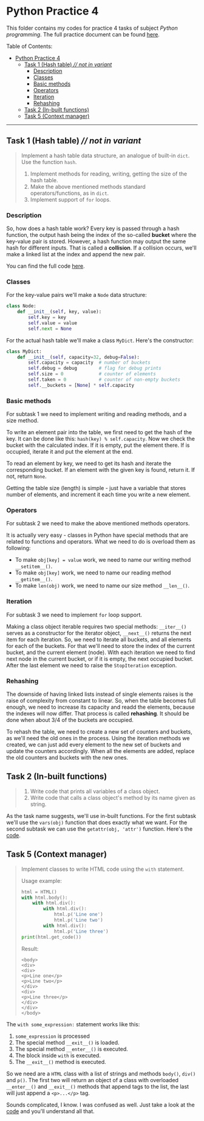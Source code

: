 # Python Practice 4
This folder contains my codes for practice 4 tasks of subject *Python programming*.
The full practice document can be found [here][kp-rep].

Table of Contents:
- [Python Practice 4](#python-practice-4)
  - [Task 1 (Hash table) *// not in variant*](#task-1-hash-table--not-in-variant)
    - [Description](#description)
    - [Classes](#classes)
    - [Basic methods](#basic-methods)
    - [Operators](#operators)
    - [Iteration](#iteration)
    - [Rehashing](#rehashing)
  - [Task 2 (In-built functions)](#task-2-in-built-functions)
  - [Task 5 (Context manager)](#task-5-context-manager)

---
## Task 1 (Hash table) *// not in variant*
> Implement a hash table data structure, an analogue of built-in `dict`. Use the function `hash`.
> 1. Implement methods for reading, writing, getting the size of the hash table.
> 2. Make the above mentioned methods standard operators/functions, as in `dict`.
> 3. Implement support of `for` loops.

### Description
So, how does a hash table work? Every key is passed through a hash function, the output hash being the index of the so-called **bucket** where the key-value pair is stored. However, a hash function may output the same hash for different inputs. That is called a **collision**. If a collision occurs, we'll make a linked list at the index and append the new pair.

You can find the full code [here][t1].

### Classes
For the key-value pairs we'll make a `Node` data structure:
```python
class Node:
    def __init__(self, key, value):
        self.key = key
        self.value = value
        self.next = None
```

For the actual hash table we'll make a class `MyDict`. Here's the constructor:
```python
class MyDict:
    def __init__(self, capacity=32, debug=False):
        self.capacity = capacity  # number of buckets
        self.debug = debug        # flag for debug prints
        self.size = 0             # counter of elements
        self.taken = 0            # counter of non-empty buckets
        self.__buckets = [None] * self.capacity
```

### Basic methods
For subtask 1 we need to implement writing and reading methods, and a size method.

To write an element pair into the table, we first need to get the hash of the key. It can be done like this: `hash(key) % self.capacity`. Now we check the bucket with the calculated index. If it is empty, put the element there. If is occupied, iterate it and put the element at the end.

To read an element by key, we need to get its hash and iterate the corresponding bucket. If an element with the given key is found, return it. If not, return `None`.

Getting the table size (length) is simple - just have a variable that stores number of elements, and increment it each time you write a new element.

### Operators
For subtask 2 we need to make the above mentioned methods operators.

It is actually very easy - classes in Python have special methods that are related to functions and operators. What we need to do is overload them as following:
- To make `obj[key] = value` work, we need to name our writing method `__setitem__()`.
- To make `obj[key]` work, we need to name our reading method `__getitem__()`.
- To make `len(obj)` work, we need to name our size method `__len__()`.

### Iteration
For subtask 3 we need to implement `for` loop support.

Making a class object iterable requires two special methods: `__iter__()` serves as a constructor for the iterator object, `__next__()` returns the next item for each iteration. So, we need to iterate all buckets, and all elements for each of the buckets. For that we'll need to store the index of the current bucket, and the current element (node). With each iteration we need to find next node in the current bucket, or if it is empty, the next occupied bucket. After the last element we need to raise the `StopIteration` exception.

### Rehashing
The downside of having linked lists instead of single elements raises is the raise of complexity from constant to linear. So, when the table becomes full enough, we need to increase its capacity and readd the elements, because the indexes will now differ. That process is called **rehashing**. It should be done when about 3/4 of the buckets are occupied.

To rehash the table, we need to create a new set of counters and buckets, as we'll need the old ones in the process. Using the iteration methods we created, we can just add every element to the new set of buckets and update the counters accordingly. When all the elements are added, replace the old counters and buckets with the new ones.

## Task 2 (In-built functions)
> 1. Write code that prints all variables of a class object.
> 2. Write code that calls a class object's method by its name given as string.

As the task name suggests, we'll use in-built functions. For the first subtask we'll use the `vars(obj)` function that does exactly what we want. For the second subtask we can use the `getattr(obj, 'attr')` function. Here's the [code][t2].

## Task 5 (Context manager)
> Implement classes to write HTML code using the `with` statement.
> 
> Usage example:
> ```python
> html = HTML()
> with html.body():
>     with html.div():
>         with html.div():
>             html.p('Line one')
>             html.p('Line two')
>         with html.div():
>             html.p('Line three')
> print(html.get_code())
> ```
> Result:
> ```
> <body>
> <div>
> <div>
> <p>Line one</p>
> <p>Line two</p>
> </div>
> <div>
> <p>Line three</p>
> </div>
> </div>
> </body>
> ```

The `with some_expression:` statement works like this:
1. `some_expression` is processed
2. The special method `__exit__()` is loaded.
3. The special method `__enter__()` is executed.
4. The block inside `with` is executed.
5. The `__exit__()` method is executed.

So we need are a `HTML` class with a list of strings and methods `body()`, `div()` and `p()`. The first two will return an object of a class with overloaded `__enter__()` and `__exit__()` methods that append tags to the list, the last will just append a `<p>...</p>` tag.

Sounds complicated, I know. I was confused as well. Just take a look at the [code][t5] and you'll understand all that.

[t1]: hash.py
[t2]: pr4-task2.py
[t5]: pr4-task5.py

[kp-rep]: https://github.com/true-grue/kispython
